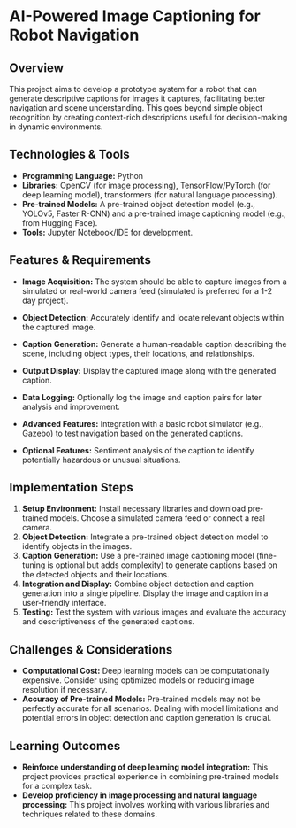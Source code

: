 # AI-Powered Image Captioning for Robot Navigation

## Overview
This project aims to develop a prototype system for a robot that can generate descriptive captions for images it captures, facilitating better navigation and scene understanding.  This goes beyond simple object recognition by creating context-rich descriptions useful for decision-making in dynamic environments.

## Technologies & Tools
- **Programming Language:** Python
- **Libraries:** OpenCV (for image processing), TensorFlow/PyTorch (for deep learning model), transformers (for natural language processing).
- **Pre-trained Models:** A pre-trained object detection model (e.g., YOLOv5, Faster R-CNN) and a pre-trained image captioning model (e.g., from Hugging Face).
- **Tools:** Jupyter Notebook/IDE for development.

## Features & Requirements
- **Image Acquisition:**  The system should be able to capture images from a simulated or real-world camera feed (simulated is preferred for a 1-2 day project).
- **Object Detection:**  Accurately identify and locate relevant objects within the captured image.
- **Caption Generation:** Generate a human-readable caption describing the scene, including object types, their locations, and relationships.
- **Output Display:** Display the captured image along with the generated caption.
- **Data Logging:** Optionally log the image and caption pairs for later analysis and improvement.


- **Advanced Features:** Integration with a basic robot simulator (e.g., Gazebo) to test navigation based on the generated captions.
- **Optional Features:** Sentiment analysis of the caption to identify potentially hazardous or unusual situations.


## Implementation Steps
1. **Setup Environment:** Install necessary libraries and download pre-trained models.  Choose a simulated camera feed or connect a real camera.
2. **Object Detection:** Integrate a pre-trained object detection model to identify objects in the images.
3. **Caption Generation:**  Use a pre-trained image captioning model (fine-tuning is optional but adds complexity) to generate captions based on the detected objects and their locations.
4. **Integration and Display:** Combine object detection and caption generation into a single pipeline. Display the image and caption in a user-friendly interface.
5. **Testing:** Test the system with various images and evaluate the accuracy and descriptiveness of the generated captions.


## Challenges & Considerations
- **Computational Cost:** Deep learning models can be computationally expensive. Consider using optimized models or reducing image resolution if necessary.
- **Accuracy of Pre-trained Models:** Pre-trained models may not be perfectly accurate for all scenarios.  Dealing with model limitations and potential errors in object detection and caption generation is crucial.


## Learning Outcomes
- **Reinforce understanding of deep learning model integration:** This project provides practical experience in combining pre-trained models for a complex task.
- **Develop proficiency in image processing and natural language processing:** This project involves working with various libraries and techniques related to these domains.


